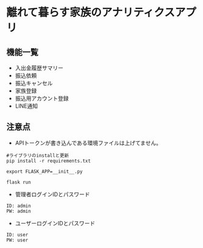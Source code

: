 # 離れて暮らす家族のアナリティクスアプリ
## 機能一覧
- 入出金履歴サマリー
- 振込依頼
- 振込キャンセル
- 家族登録
- 振込用アカウント登録
- LINE通知

## 注意点
- APIトークンが書き込んである環境ファイルは上げてません。

```
#ライブラリのinstallと更新
pip install -r requirements.txt
```
```
export FLASK_APP=__init__.py
```
```
flask run
```
- 管理者ログインIDとパスワード
```
ID: admin
PW: admin
```
- ユーザーログインIDとパスワード
```
ID: user
PW: user
```

